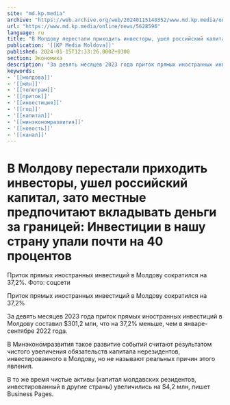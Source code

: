 ```yaml
---
site: "md.kp.media"
archive: "https://web.archive.org/web/20240115140352/www.md.kp.media/online/news/5628596"
url: "https://www.md.kp.media/online/news/5628596"
language: ru
title: "В Молдову перестали приходить инвесторы, ушел российский капитал, зато местные предпочитают вкладывать деньги за границей: Инвестиции в нашу страну упали почти на 40 процентов"
publication: '[[KP Media Moldova]]'
published: 2024-01-15T12:33:26.000Z+0300
section: Экономика
description: "За девять месяцев 2023 года приток прямых иностранных инвестиций в Молдову составил $301,2 млн, что на 37,2% меньше, чем в январе-сентябре 2022 года"
keywords:
- '[[молдова]]'
- '[[млн]]'
- '[[телеграм]]'
- '[[приток]]'
- '[[инвестиция]]'
- '[[год]]'
- '[[капитал]]'
- '[[минэкономразвития]]'
- '[[новость]]'
- '[[канал]]'
---
```


# В Молдову перестали приходить инвесторы, ушел российский капитал, зато местные предпочитают вкладывать деньги за границей: Инвестиции в нашу страну упали почти на 40 процентов

Приток прямых иностранных инвестиций в Молдову сократился на 37,2%. Фото: соцсети

Приток прямых иностранных инвестиций в Молдову сократился на 37,2%

За девять месяцев 2023 года приток прямых иностранных инвестиций в Молдову составил $301,2 млн, что на 37,2% меньше, чем в январе-сентябре 2022 года.

В Минэкономразвития такое развитие событий считают результатом чистого увеличения обязательств капитала нерезидентов, инвестированного в Молдову, но не называют реальных причин этого явления.

В то же время чистые активы (капитал молдавских резидентов, инвестированный в другие страны) увеличились на $4,2 млн, пишет Business Pages.